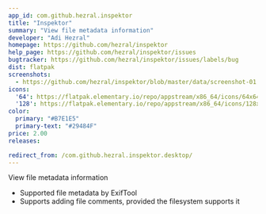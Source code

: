 ```yaml
---
app_id: com.github.hezral.inspektor
title: "Inspektor"
summary: "View file metadata information"
developer: "Adi Hezral"
homepage: https://github.com/hezral/inspektor
help_page: https://github.com/hezral/inspektor/issues
bugtracker: https://github.com/hezral/inspektor/issues/labels/bug
dist: flatpak
screenshots:
  - https://github.com/hezral/inspektor/blob/master/data/screenshot-01.png?raw=true
icons:
  '64': https://flatpak.elementary.io/repo/appstream/x86_64/icons/64x64/com.github.hezral.inspektor.png
  '128': https://flatpak.elementary.io/repo/appstream/x86_64/icons/128x128/com.github.hezral.inspektor.png
color:
  primary: "#B7E1E5"
  primary-text: "#29484F"
price: 2.00
releases:

redirect_from: /com.github.hezral.inspektor.desktop/
---
```


<p>View file metadata information</p>
<ul>
<li>Supported file metadata by ExifTool</li>
<li>Supports adding file comments, provided the filesystem supports it</li>
</ul>